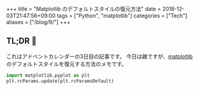 +++
title = "Matplotlib のデフォルトスタイルの復元方法"
date = 2018-12-03T21:47:56+09:00
tags = ["Python", "matplotlib"]
categories = ["Tech"]
aliases = ["/blog/9/"]
+++

## TL;DR :christmas_tree:

これはアドベントカレンダーの3日目の記事です。
今日は雑ですが、[matplotlib](https://matplotlib.org/) のデフォルトスタイルを復元する方法のメモです。

```python
import matplotlib.pyplot as plt
plt.rcParams.update(plt.rcParamsDefault)
```
